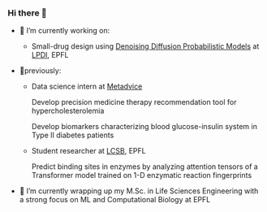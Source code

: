 ### Hi there 👋

- 🧪 I’m currently working on:
   * Small-drug design using [Denoising Diffusion Probabilistic Models](https://arxiv.org/abs/2006.11239) at [LPDI](https://www.epfl.ch/labs/lpdi/), EPFL
- 🔬previously:
  * Data science intern at [Metadvice](https://www.metadvice.com/)
    
      Develop precision medicine therapy recommendation tool for hypercholesterolemia
    
      Develop biomarkers characterizing blood glucose-insulin system in Type II diabetes patients
    
  * Student researcher at [LCSB](https://www.epfl.ch/labs/lcsb/), EPFL

      Predict binding sites in enzymes by analyzing attention tensors of a Transformer model trained on 1-D enzymatic reaction fingerprints
        
- 🌱 I’m currently wrapping up my M.Sc. in Life Sciences Engineering with a strong focus on ML and Computational Biology at EPFL
